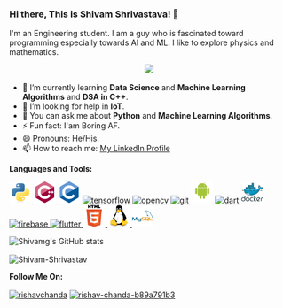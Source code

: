### Hi there, This is Shivam Shrivastava! 👋 

<!--
**starboy2102/starboy2102** is a ✨ _special_ ✨ repository because its `README.md` (this file) appears on your GitHub profile.-->

I'm an Engineering student. I am a guy who is fascinated toward programming especially towards AI and ML. I like to explore physics and mathematics.

  <p style="text-align:center;"><img src="https://img.icons8.com/ios-glyphs/30/000000/batman-new.png" class="center"/> </p>

- 🌱 I’m currently learning **Data Science** and **Machine Learning Algorithms** and **DSA in C++**.
- 🤔 I’m looking for help in **IoT**.
- 💬 You can ask me about **Python** and **Machine Learning Algorithms**.
- ⚡ Fun fact: I'am Boring AF.
- 😄 Pronouns: He/His.
- 📫 How to reach me:  [My LinkedIn Profile](https://www.linkedin.com/in/shivam-shrivastava-1ab2841a3/)



**Languages and Tools:**  
<p align="left"> <a href="https://www.python.org" target="_blank" rel="noreferrer"> <img src="https://raw.githubusercontent.com/devicons/devicon/master/icons/python/python-original.svg" alt="python" width="40" height="40"/> </a> <a href="https://www.w3schools.com/cpp/" target="_blank" rel="noreferrer"> <img src="https://raw.githubusercontent.com/devicons/devicon/master/icons/cplusplus/cplusplus-original.svg" alt="cplusplus" width="40" height="40"/> </a> <a href="https://www.cprogramming.com/" target="_blank" rel="noreferrer"> <img src="https://raw.githubusercontent.com/devicons/devicon/master/icons/c/c-original.svg" alt="c" width="40" height="40"/> </a> <a href="https://www.tensorflow.org" target="_blank" rel="noreferrer"> <img src="https://www.vectorlogo.zone/logos/tensorflow/tensorflow-icon.svg" alt="tensorflow" width="40" height="40"/> </a> <a href="https://opencv.org/" target="_blank" rel="noreferrer"> <img src="https://www.vectorlogo.zone/logos/opencv/opencv-icon.svg" alt="opencv" width="40" height="40"/> </a> <a href="https://git-scm.com/" target="_blank" rel="noreferrer"> <img src="https://www.vectorlogo.zone/logos/git-scm/git-scm-icon.svg" alt="git" width="40" height="40"/> </a>  <a href="https://developer.android.com" target="_blank" rel="noreferrer"> <img src="https://raw.githubusercontent.com/devicons/devicon/master/icons/android/android-original-wordmark.svg" alt="android" width="40" height="40"/> <a href="https://dart.dev" target="_blank" rel="noreferrer"> <img src="https://www.vectorlogo.zone/logos/dartlang/dartlang-icon.svg" alt="dart" width="40" height="40"/> </a> <a href="https://www.docker.com/" target="_blank" rel="noreferrer"> <img src="https://raw.githubusercontent.com/devicons/devicon/master/icons/docker/docker-original-wordmark.svg" alt="docker" width="40" height="40"/> </a> <a href="https://firebase.google.com/" target="_blank" rel="noreferrer"> <img src="https://www.vectorlogo.zone/logos/firebase/firebase-icon.svg" alt="firebase" width="40" height="40"/> </a> <a href="https://flutter.dev" target="_blank" rel="noreferrer"> <img src="https://www.vectorlogo.zone/logos/flutterio/flutterio-icon.svg" alt="flutter" width="40" height="40"/> </a> <a href="https://www.w3.org/html/" target="_blank" rel="noreferrer"> <img src="https://raw.githubusercontent.com/devicons/devicon/master/icons/html5/html5-original-wordmark.svg" alt="html5" width="40" height="40"/> </a> <a href="https://www.linux.org/" target="_blank" rel="noreferrer"> <img src="https://raw.githubusercontent.com/devicons/devicon/master/icons/linux/linux-original.svg" alt="linux" width="40" height="40"/> </a> <a href="https://www.mysql.com/" target="_blank" rel="noreferrer"> <img src="https://raw.githubusercontent.com/devicons/devicon/master/icons/mysql/mysql-original-wordmark.svg" alt="mysql" width="40" height="40"/> </a>  </p>

<div align="centre">
<!-- 
<a href="https://github.com/Shivam-Shrivastav">
  <img align="center" src="https://github-readme-stats.vercel.app/api/top-langs/?username=Shivam-Shrivastav&&show_icons=true&title_color=ffffff&icon_color=bb2acf&text_color=daf7dc&bg_color=123456" /> -->
  
<!--   [![Top Langs](https://github-readme-stats.vercel.app/api/top-langs/?username=Shivam-Shrivastav&layout=compact&title_color=ffffff&icon_color=bb2acf&text_color=daf7dc&bg_color=123456)](https://github.com/Shivam-Shrivastav/github-readme-stats) -->
  
  ![Shivamg's GitHub stats](https://github-readme-stats.vercel.app/api?username=Shivam-Shrivastav&theme=synthwave&show_icons=true)
  
<!--  <p><img src="https://github-readme-stats.vercel.app/api?username=Shivam-Shrivastav&theme=dark&show_icons=true"> </p> -->
</div>

<p><img align="center" src="http://github-readme-streak-stats.herokuapp.com?user=Shivam-Shrivastav&theme=synthwave&date_format=M%20j%5B%2C%20Y%5D" alt="Shivam-Shrivastav" /></p>

<!-- [![GitHub Streak](http://github-readme-streak-stats.herokuapp.com?user=Shivam-Shrivastav&theme=synthwave&date_format=M%20j%5B%2C%20Y%5D)](https://git.io/streak-stats) -->
**Follow Me On:**
  
  <a href="https://twitter.com/ShivamsTwt" target="blank"><img align="center" src="https://raw.githubusercontent.com/rahuldkjain/github-profile-readme-generator/master/src/images/icons/Social/twitter.svg" alt="rishavchanda" height="30" width="40" /></a>
<a href="https://www.linkedin.com/in/shivam-shrivastava-/" target="blank"><img align="center" src="https://raw.githubusercontent.com/rahuldkjain/github-profile-readme-generator/master/src/images/icons/Social/linked-in-alt.svg" alt="rishav-chanda-b89a791b3" height="30" width="40" /></a>



